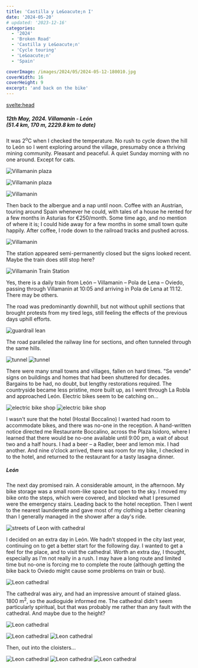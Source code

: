 ```yaml
---
title: 'Castilla y Le&oacute;n I'
date: '2024-05-20'
# updated: '2023-12-16'
categories:
  - '2024'
  - 'Broken Road'
  - 'Castilla y Le&oacute;n'
  - 'Cycle touring'
  - 'Le&oacute;n'
  - 'Spain'

coverImage: /images/2024/05/2024-05-12-180010.jpg
coverWidth: 16
coverHeight: 9
excerpt: 'and back on the bike'
---
```


<script>
	import Callout from '$lib/components/Callout.svelte'
  import Img from '$lib/components/Img.svelte'
</script>

<svelte:head>

<title>2024 Europe</title>
</svelte:head>

<section class="card">

<h5>
  	12th May, 2024.
  	Villamanin - Le&oacute;n<br/>
    (51.4 km, 170 m, 2229.8 km to date)
</h5>

<p>It was 2<sup>o</sup>C when I checked the temperature. No rush to cycle down the hill to Le&oacute;n so I went exploring around the village, presumaby once a thriving mining community. Pleasant and peaceful. A quiet Sunday morning with no one around. Except for cats.</p>

<Img
  src="/images/2024/05/2024-05-12-085213.jpg"
  alt="Villamanin plaza" 
/>

<div class="w-70">
  <Img
    src="/images/2024/05/2024-05-12-085238.jpg"
    alt="Villamanin plaza" 
  />
</div>

<Img
  src="/images/2024/05/2024-05-12-090724.jpg"
  alt="Villamanin" 
/>

<p>Then back to the albergue and a nap until noon. Coffee with an Austrian, touring around Spain whenever he could, with tales of a house he rented for a few months in Asturias for &euro;250/month. Some time ago, and no mention of where it is; I could hide away for a few months in some small town quite happily. After coffee, I rode down to the railroad tracks and pushed across. </p>

<Img
  src="/images/2024/05/2024-05-12-133859.jpg"
  alt="Villamanin" 
/>

<p>The station appeared semi-permanently closed but the signs looked recent. Maybe the train does still stop here?</p>

<Img
  src="/images/2024/05/2024-05-12-134752.jpg"
  alt="Villamanin Train Station" 
/>

<Callout>
Yes, there is a daily train from Le&oacute;n &ndash; Villamanin &ndash; Pola de Lena &ndash; Oviedo, passing through Villamanin at 10:05 and arriving in Pola de Lena at 11:12. There may be others. 
</Callout>

<p>The road was predominantly downhill, but not without uphill sections that brought protests from my tired legs, still feeling the effects of the previous days uphill efforts.

<Img
  src="/images/2024/05/2024-05-12-140847.jpg"
  alt="guardrail lean" 
  caption="I am actually riding from left to right, downhill, not in the direction that Alan is pointing."
/>

<p>The road paralleled the railway line for sections, and often tunneled through the same hills. </p>

<Img
  src="/images/2024/05/2024-05-12-140053.jpg"
  alt="tunnel" 
/>
<Img
  src="/images/2024/05/2024-05-12-153544.jpg"
  alt="tunnel" 
/>

<p>There were many small towns and villages, fallen on hard times. "Se vende" signs on buildings and homes that had been shuttered for decades. Bargains to be had, no doubt, but lengthy restorations required. The countryside became less pristine, more built up, as I went through La Robla and approached Le&oacute;n. Electric bikes seem to be catching on...</p>

<Img
  src="/images/2024/05/2024-05-12-175945.jpg"
  alt="electric bike shop" 
/>
<Img
  src="/images/2024/05/2024-05-12-180351.jpg"
  alt="electric bike shop" 
/>

<p>I wasn't sure that the hotel (Hostal Boccalino) I wanted had room to accommodate bikes, and there was no-one in the reception. A hand-written notice directed me Restaurante Boccalino, across the Plaza Isidoro, where I learned that there would be no-one available until 9:00 pm, a wait of about two and a half hours. I had a beer &ndash; a Radler, beer and lemon mix. I had another. And nine o'clock arrived, there was room for my bike, I checked in to the hotel, and returned to the restaurant for a tasty lasagna dinner. </p>

</section>

<section class="card">
<h5>Le&oacute;n</h5>
<p> The next day promised rain. A considerable amount, in the afternoon. My bike storage was a small room-like space but open to the sky. I moved my bike onto the steps, which were covered, and blocked what I presumed were the emergency stairs. Leading back to the hotel reception. Then I went to the nearest launderette and gave most of my clothing a better cleaning than I generally managed in the shower after a day's ride.</p>

<div class="w-80">
  <Img  src="/images/2024/05/2024-05-14-121141.jpg"
    alt="streets of Leon with cathedral" 
  />
</div>

<p>I decided on an extra day in Le&oacute;n. We hadn't stopped in the city last year, continuing on to get a better start for the following day. I wanted to get a feel for the place, and to visit the cathedral. Worth an extra day, I thought, especially as I'm not really in a rush. I may have a long route and limited time but no-one is forcing me to complete the route (although getting the bike back to Oviedo might cause some problems on train or bus).</p>

<Img  src="/images/2024/05/2024-05-14-121317.jpg"
    alt="Leon cathedral" 
  />

<p>The cathedral was airy, and had an impressive amount of stained glass. 1800 m<sup>2</sup>, so the audioguide informed me. The cathedral didn't seem particularly spiritual, but that was probably me rather than any fault with the cathedral. And maybe due to the height?</p>

<Img  src="/images/2024/05/2024-05-14-123904.jpg"
    alt="Leon cathedral"
  />

<Img  src="/images/2024/05/2024-05-14-123634.jpg"
    alt="Leon cathedral" 
  />
<Img  src="/images/2024/05/2024-05-14-125306.jpg"
    alt="Leon cathedral" 
  />

<p>Then, out into the cloisters...</p>
<Img  src="/images/2024/05/2024-05-14-130051.jpg"
    alt="Leon cathedral" 
  />
<Img  src="/images/2024/05/2024-05-14-130222.jpg"
    alt="Leon cathedral" 
  />
<Img  src="/images/2024/05/2024-05-14-130328.jpg"
    alt="Leon cathedral" 
  />

</section>
